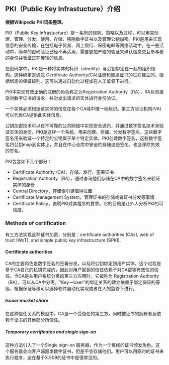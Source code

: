 ## PKI（Public Key Infrastucture）介绍

**根据Wikipedia PKI词条整理。**

PKI（Public Key Infrastucture）是一系列的规则、策略以及过程，可以用来创建、管理、分发、使用、存储、移除数字证书以及管理公钥加密。PKI是用来实现信息的安全传输，在包括电子贸易、网上银行、保密电邮等网络活动中。在一些活动中，简单的密码验证已经不再适用，需要更加严格的验证来确认信息交互参与者的身份并验证正在传输的信息。

在密码学中，PKI是一种将实体的标识（identity）与公钥绑定在一起的组织结构。这种绑定是通过 Certificate Authority(CA)注册和颁发证书的过程建立的。根据绑定的保证级别，这可以通过自动化过程或在人工监督下进行。

PKI中实现有效正确的注册的角色称之为Registration Authority（RA），RA负责接受对数字证书的请求，并对发出请求的实体进行身份验证。

一个实体必须根据该实体的信息在每个CA域中惟一地标识。第三方验证机构(VA)可以代表CA提供此实体信息。

公钥加密技术可以在不可靠的公共网络中实现安全通讯，并通过数字签名技术来验证实体的身份。PKI是这样一个系统，用来创建、存储、分发数字签名，这些数字签名用来验证一个特定的公钥属于某个特定实体。PKI创建数字签名，这些数字签名将公钥map到实体上，并且在中心仓库中安全的存储这些签名，也会移除失效的签名。

PKI包含如下几个部分：

+  Certificate Authority (CA)，存储、发行、签署证书
+  Registration Authority（RA），通过查询他们存储在CA中的数字签名来验证实体的身份
+  Central Directory，存储索引键值得位置
+  Certificate Management System，管理证书的存储或者证书分发等事情
+  Certificate Policy，说明PKI对其程序的要求。它的目的是让外人分析PKI的可信度。


###  Methods of certification

有三方法实现这种证书加密，分别是：certificate authorities (CAs),  web of trust (WoT), and simple public key infrastructure (SPKI).

#### Certificate authorities

CA的主要角色是数字签名的签署分发，以及将公钥绑定到用户实体。这个过程是基于CA自己的私钥完成的，因此对用户密钥的信任依赖于对CA密钥有效性的信任。当CA是从用户系统分离的第三方应用时，它被称为 Registration Authority （RA），可以从CA中分离。"Key—User"的绑定关系的建立依赖于绑定保证的等级，根据保证等级可以选择软件自动化实现或者在人的监管下进行。

##### Issuer market share

在这种信任关系的模型中，CA是一个受信任的第三方，同时被证书的拥有者及依赖于证书的其他部分所信任。

##### Temporary certificates and single sign-on

这种方法引入了一个Single sign-on 服务器，作为一个离线的证书颁发角色。这个服务器会向客户端颁发数字证书，但是不会存储他们。用户可以用临时的证书来执行程序，这在基于X.509的证书中是很常见的。




